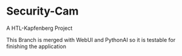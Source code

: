 # Security-Cam
A HTL-Kapfenberg Project 

This Branch is merged with WebUI and PythonAI so it is testable for finishing the application
